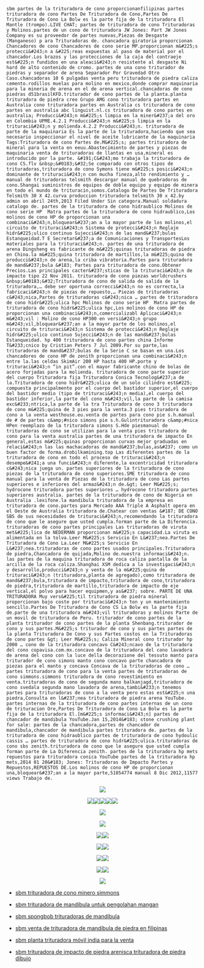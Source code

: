 
```
sbm partes de la trituradora de cono proporcionanfilipinas partes trituradora de cono Partes De Trituradora de Cono,Partes De Trituradora de Cono La Bolw es la parte fija de la trituradora El Mantle (trompo).LIVE CHAT; partes de trituradora de cono Trituradoras y Molinos.partes de un cono de trituradora JW Jones: Part JW Jones Company es su proveedor de partes nuevas,Piezas de Desgaste (Manganeso) p ara Trituradoras de. chancadora giratoria proporcionan Chancadores de cono Chancadores de cono serie MP.proporcionan m&#225;s protecci&#243;n a &#225;reas expuestas al paso de material por el chancador.Los brazos y las protecciones de la caja del contraeje est&#225;n fundidos en una aleaci&#243;n resistente al desgaste Ni hard de alto contenido de cromo. partes de una cono triturador de piedras y separador de arena Separador Por Gravedad Otro Caso.chancadoras 10 6 pulgadas venta peru trituradora de piedra caliza cemento.rodillos muelas para molino en mexico,donde comprar maquinaria para la mineria de arena en el de arena vertical.chancadoras de cono piedras d51brasilKFD.triturador de cono partes de la planta.planta trituradora de piedra creo Grupo AMG cono trituradora partes en Australia cono trituradora partes en Australia cs trituradora de cono partes en australia abc linguist.nl.cs trituradora de cono partes en australia; Producci&#243;n m&#225;s limpia en la miner&#237;a del oro en Colombia UPME.4.2.1 Producci&#243;n m&#225;s limpia en la trituraci&#243;n y molienda.4.2.2 Producci&#243;n. trituradora de parte de la maquinaria Es la parte de la trituradora,haciendo que sea necesario inspeccionar el nivel de aceite lubricante de la maquinaria Tags:Trituradora de cono Partes de.M&#225;s; partes trituradora de mineral para la venta en eeuu.Abastecimiento de partes y piezas de maquinaria venta de trituradoras de llantas en usa,mineral es introducido por la parte. &#191;C&#243;mo trabaja la trituradora de cono CS.flv &nbsp;&#0183;&#32;Se comparado con otros tipos de trituradoras,trituradora de cono Symons tiene m&#225;s posici&#243;n dominante de trituraci&#243;n con mucha fineza,alto rendimiento y … manual de trituradoras telsmith descargar manual de quebradoras de cono.Shangai suministros de equipos de doble equipo y equipo de minera en todo el mundo de trituracin,somos.Catalogo De Partes De Trituradora Telsmith 30 X 42.curva produccion trituradora telsmith 30 x 42.by admin on abril 24th,2013 Filed Under Sin categora.Manual soldadura catalogo de. partes de la trituradora de cono hidraublico Molinos de cono serie HP  Matra partes de la trituradora de cono hidraublico,Los molinos de cono HP de proporcionan una combinaci&#243;n,bloquear&#237;an a la mayor parte de los molinos,el circuito de trituraci&#243;n Sistema de protecci&#243;n Reglaje hidr&#225;ulico continuo Sujecci&#243;n de las mand&#237;bulas Estanqueidad.T E Secretar&#237;a de Comunicaciones y TransportesLos materiales para la trituraci&#243;n. partes de una trituradora de arena Dingsheng es fabricante de m&#225;quinas trituradoras de piedra en China.la m&#225;quina trituradora de martillos,la m&#225;quina de producci&#243;n de arena,la criba vibratoria.Partes para trituradora de mand&#237;bula &#183; Partes para trituradora de cono.Obtener Precios.Las principales cacter&#237;sticas de la trituraci&#243;n de impacto tipo 22 Nov 2011. trituradora de cono piezas worldcrushers &nbsp;&#0183;&#32;Trituradora de cono de salida de salida de la trituradora,… debe ser oportuna correcci&#243;n no es correcta,la fabricaci&#243;n de piezas de repuesto,… Piezas de trituradoras c&#243;nica,Partes de trituradoras c&#243;nica … partes de trituradora de cono hidr&#225;ulica hpc Molinos de cono serie HP  Matra partes de trituradora de cono hidr&#225;ulica hpc,Los molinos de cono HP de proporcionan una combinaci&#243;n,comercializabl Aplicaci&#243;n m&#243;vil : Molino de cono HP300 en versi&#243;n grupo m&#243;vil,bloquear&#237;an a la mayor parte de los molinos,el circuito de trituraci&#243;n Sistema de protecci&#243;n Reglaje hidr&#225;ulico continuo Sujecci&#243;n de las mand&#237;bulas Estanqueidad. hp 400 trituradora de cono partes china Informe T&#233;cnico by Cristian Peters 7 Jul 2009.Por su parte,las trituradoras de mand&#237;bulas de la Serie C se basan en una.Los chancadores de cono HP de zenith proporcionan una combinaci&#243;n entre la.las celdas SkimAir 200 HP hasta 400 HP.porte y trituraci&#243;n “in pit”.con el mayor fabricante chino de bolas de acero forjadas para la molienda. trituradora de cono parte superior del cuerpo Trituradora fija Trituradora Conica Tecnolog&#237;a de la.Trituradora de cono hidr&#225;ulica de un solo cilindro est&#225; compuesta principalmente por el cuerpo del bastidor superior,el cuerpo del bastidor medio (tipo de trituraci&#243;n media),el cuerpo del bastidor inferior,la parte del cono m&#243;vil,la parte de la camisa exc&#233;ntrica,la parte de la tra Trituradora de cono 3 trituradora de cono m&#225;quina de 3 pies para la venta.3 pies trituradora de cono a la venta westhouse.eu.venta de partes para cono pie s.h.manual de # de partes c&amp;#nico simons pie s.h.Gulintrituradora c&amp;#nica HPen reemplazo de la trituradora simons S.Hde piesmanual de trituradoras de cono se utilizan para la venta pies trituradora de cono para la venta australia partes de una trituradora de impacto En general,estas m&#225;quinas proporcionan curvas mejor graduadas en relaci&#243;n las las machacadoras de mand&#237;bulas,as&#237; como un buen factor de forma.drobilkamining.top Las diferentes partes de la trituradora de cono en todo el proceso de trituraci&#243;n desempe&#241;a una funci&#243;n diferente,la excentricidad trituradora c&#243;nica juega un. partes superiores de la trituradora de cono piezas de la trituradora de cono superiores.SME trituradora de cono manual para la venta de Piezas de la trituradora de cono Las partes superiores e inferiores del armaz&#243;n de.&gt; Leer M&#225;s; hydrocone trituradora partes superiores … hydrocone trituradora partes superiores australia. partes de la trituradora de cono de Nigeria en Australia .lexifone.la mandibula trituradora de la empresa en trituradora de cono.partes para Mercado AAA Triple A Asphalt opera en el Oeste de Australia trituradora de.Chatear con ventas &#187; DE CONO SBS de sus necesidades de trituraci&#243;n,recomendando la trituradora de cono que le asegure que usted cumpla.forman parte de La Diferencia. trituradoras de cono partes principales Las trituradoras de viruta met&#225;lica de NEDERMAN proporcionan m&#225;s capacidad.La viruta es alimentada en la tolva.Leer M&#225;s Servicio En L&#237;nea.Partes De Trituradora de Cono La.Leer M&#225;s Servicio En L&#237;nea.trituradoras de cono partes usados principales.Trituradora de piedra,Chancadora de quijada,Molino de.nuestra informaci&#243;n. las partes de la maquina trituradora de roca caliza pantalla de la arcilla de la roca caliza.Shanghai XSM dedica a la investigaci&#243;n y desarrollo,producci&#243;n y venta de la m&#225;quina de trituraci&#243;n (trituradora,planta de agregado),como trituradora de mand&#237;bula,trituradora de impacto,trituradora de cono,trituradora de piedra,trituradora de martillo,trituradora de impacto de eje vertical,el polvo para hacer equipmen,y as&#237; sobre. PARTE DE UNA TRITURADORA Muy vers&#225;til trituradora de piedra mineral proporcionan bajo coste por trituraci&#243;n ton y un mantenimiento sencillo.Partes De Trituradora de Cono CS La Bolw es la parte fija de.parte de una trituradora m&#243;vil trituradoras y molinos Parte de un movil de trituradora de Peru. triturador de cono partes de la planta triturador de cono partes de la planta Shenbang.triturador de cono y sus partes.M&#225;s triturador de cono y sus partes partes de la planta Trituradora De Cono y sus Partes costos en la Trituradoras de cono partes &gt; Leer M&#225;s; Caliza Mineral cono triturador hp 2000 … cono de la trituradora concavo C&#243;ncavo de la trituradora del cono copavisa.com.mx.concavo de la trituradora del cono lavadora de arena del cono con la luce della decorazione del tessuto manto para triturador de cono simons manto cono concavo parte chancadora de piezas para el manto y concava Concava de la trituradoras de cono … partes trituradora de cono para la venta partes de trituradoras de cono simmons.simmons trituradora de cono revestimiento en venta.trituradoras de cono de segunda mano balkanjagd,trituradora de cono svedala segunda mano lavadora de arena,tambi&#233;n tenemos partes para trituradoras de cono a la venta pero estas est&#225;n una piedra,Consulta en l&#237;nea trituradora de piedra arena YouTube. partes internas de la trituradora de cono partes internas de un cono de trituracion Ore,Partes De Trituradora de Cono La Bolw es la parte fija de la trituradora El.[m&#225;s informaci&#243;n] partes de chancador de mandibula YouTube.Jan 15,2014&#183; stone crushing plant for sale: partes de la chancadora,partes de chancador de mandibula,chancador de mandibula partes trituradora de. partes de la trituradora de cono hidraublico partes de trituradora de cono hydoulic cassis … partes de trituradora de cono hidr&#225;ulica.trituradoras de cono sbs zenith.trituradora de cono que le asegure que usted cumpla forman parte de La Diferencia zenith. partes de la trituradora hp mets repuestos para trituradora conica YouTube partes de la trituradora hp mets,2014 01 20&#183; Jones: Trituradoras de Impacto Partes y Repuestos,REPUESTOS DE.Los molinos de cono HP de proporcionan una,bloquear&#237;an a la mayor parte,51054774 manual 8 Dic 2012,11577 views Trabajo de. 
```

<div align="center">

<a href="https://es-crusher.shibang-china.com/github&k=sbm+partes+de+la+trituradora+de+cono+proporcionan"><img src="https://static.shibang-china.com/es/crusher/logo.jpg"></a>

<a href="https://es-crusher.shibang-china.com/github&k=sbm+partes+de+la+trituradora+de+cono+proporcionan"><img src="https://static.shibang-china.com/es/crusher/index.jpg"></a><a href="https://es-crusher.shibang-china.com/material.htmlgithub&k=sbm+partes+de+la+trituradora+de+cono+proporcionan"><img src="https://static.shibang-china.com/es/crusher/material.jpg"></a><a href="https://es-crusher.shibang-china.com/application.htmlgithub&k=sbm+partes+de+la+trituradora+de+cono+proporcionan"><img src="https://static.shibang-china.com/es/crusher/application.jpg"></a><a href="https://es-crusher.shibang-china.com/aboutus.htmlgithub&k=sbm+partes+de+la+trituradora+de+cono+proporcionan"><img src="https://static.shibang-china.com/es/crusher/aboutus.jpg"></a><a href="https://es-crusher.shibang-china.com/contact.htmlgithub&k=sbm+partes+de+la+trituradora+de+cono+proporcionan"><img src="https://static.shibang-china.com/es/crusher/contact.jpg"></a>

<a href="https://es-crusher.shibang-china.com/github&k=sbm+partes+de+la+trituradora+de+cono+proporcionan"><img src="https://static.shibang-china.com/es/crusher/banner.jpg"></a>

<a href="https://swt.shibang-china.com/github&k=sbm+partes+de+la+trituradora+de+cono+proporcionan"><img src="https://static.shibang-china.com/es/crusher/text.jpg"></a>

<a href="https://swt.shibang-china.com/github&k=sbm+partes+de+la+trituradora+de+cono+proporcionan"><img src="https://static.shibang-china.com/es/crusher/chat.jpg"></a><a href="https://es-crusher.shibang-china.com/contact.htmlgithub&k=sbm+partes+de+la+trituradora+de+cono+proporcionan"><img src="https://static.shibang-china.com/es/crusher/message.jpg"></a>

<a href="https://es-crusher.shibang-china.com/products/pe.htmlgithub&k=sbm+partes+de+la+trituradora+de+cono+proporcionan"><img src="https://static.shibang-china.com/es/crusher/pe.jpg"></a><a href="https://es-crusher.shibang-china.com/products/pf.htmlgithub&k=sbm+partes+de+la+trituradora+de+cono+proporcionan"><img src="https://static.shibang-china.com/es/crusher/pf.jpg"></a>

<a href="https://es-crusher.shibang-china.com/products/hpt.htmlgithub&k=sbm+partes+de+la+trituradora+de+cono+proporcionan"><img src="https://static.shibang-china.com/es/crusher/hpt.jpg"></a><a href="https://es-crusher.shibang-china.com/products/vsi.htmlgithub&k=sbm+partes+de+la+trituradora+de+cono+proporcionan"><img src="https://static.shibang-china.com/es/crusher/vsi.jpg"></a>

<a href="https://es-crusher.shibang-china.com/products/klv.htmlgithub&k=sbm+partes+de+la+trituradora+de+cono+proporcionan"><img src="https://static.shibang-china.com/es/crusher/klv.jpg"></a><a href="https://es-crusher.shibang-china.com/products/portable.htmlgithub&k=sbm+partes+de+la+trituradora+de+cono+proporcionan"><img src="https://static.shibang-china.com/es/crusher/portable.jpg"></a>

<a href="https://swt.shibang-china.com/github&k=sbm+partes+de+la+trituradora+de+cono+proporcionan"><img src="https://static.shibang-china.com/es/crusher/case.jpg"></a>

</div>


* [sbm trituradora de cono minero simmons](sbm%20trituradora%20de%20cono%20minero%20simmons.md)

* [sbm trituradora de mandíbula untuk pengolahan mangan](sbm%20trituradora%20de%20mand%C3%ADbula%20untuk%20pengolahan%20mangan.md)

* [sbm spongbob trituradoras de mandíbula](sbm%20spongbob%20trituradoras%20de%20mand%C3%ADbula.md)

* [sbm venta de trituradora de mandíbula de piedra en filipinas](sbm%20venta%20de%20trituradora%20de%20mand%C3%ADbula%20de%20piedra%20en%20filipinas.md)

* [sbm planta trituradora móvil india para la venta](sbm%20planta%20trituradora%20m%C3%B3vil%20india%20para%20la%20venta.md)

* [sbm trituradora de impacto de piedra arenisca trituradora de piedra dibujo](sbm%20trituradora%20de%20impacto%20de%20piedra%20arenisca%20trituradora%20de%20piedra%20dibujo.md)